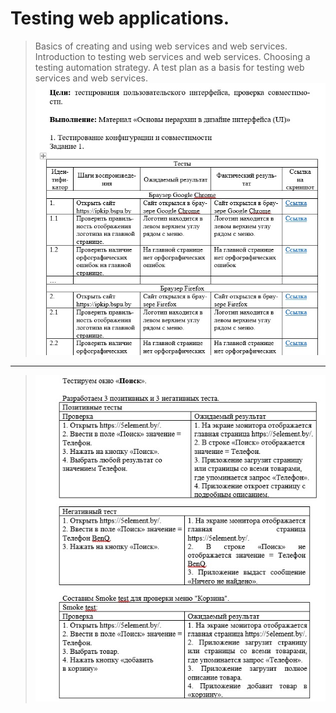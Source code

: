 # Testing web applications.
> Basics of creating and using web services and web services. Introduction to testing web services and web services. Choosing a testing automation strategy. A test plan as a basis for testing web services and web services.
![Illustration for the project](https://github.com/BOBAHbJ4/BSUIR/blob/main/Testing%20web%20applications/%D0%9B%D0%B0%D0%B1%201/11.jpg)
----------------------------------------------------
>![Illustration for the project](https://github.com/BOBAHbJ4/BSUIR/blob/main/Testing%20web%20applications/%D0%9B%D0%B0%D0%B1%202/2.jpg)
